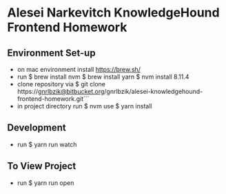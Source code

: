 # Alesei Narkevitch KnowledgeHound Frontend Homework

## Environment Set-up

- on mac environment install https://brew.sh/
- run
        $ brew install nvm
        $ brew install yarn
        $ nvm install 8.11.4
- clone repository via
        $ git clone https://gnrlbzik@bitbucket.org/gnrlbzik/alesei-knowledgehound-frontend-homework.git```
- in project directory run
        $ nvm use
        $ yarn install


## Development

- run
        $ yarn run watch

## To View Project

- run
        $ yarn run open
